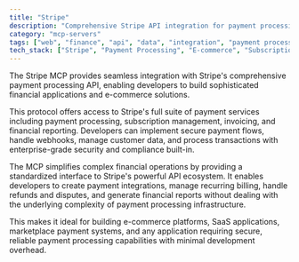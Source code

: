 ```yaml
---
title: "Stripe"
description: "Comprehensive Stripe API integration for payment processing and financial operations"
category: "mcp-servers"
tags: ["web", "finance", "api", "data", "integration", "payment processing", "e-commerce", "subscription management", "financial reporting"]
tech_stack: ["Stripe", "Payment Processing", "E-commerce", "Subscription Management", "Financial APIs", "Webhooks", "Invoicing"]
---
```


The Stripe MCP provides seamless integration with Stripe's comprehensive payment processing API, enabling developers to build sophisticated financial applications and e-commerce solutions. 

This protocol offers access to Stripe's full suite of payment services including payment processing, subscription management, invoicing, and financial reporting. Developers can implement secure payment flows, handle webhooks, manage customer data, and process transactions with enterprise-grade security and compliance built-in.

The MCP simplifies complex financial operations by providing a standardized interface to Stripe's powerful API ecosystem. It enables developers to create payment integrations, manage recurring billing, handle refunds and disputes, and generate financial reports without dealing with the underlying complexity of payment processing infrastructure. 

This makes it ideal for building e-commerce platforms, SaaS applications, marketplace payment systems, and any application requiring secure, reliable payment processing capabilities with minimal development overhead.